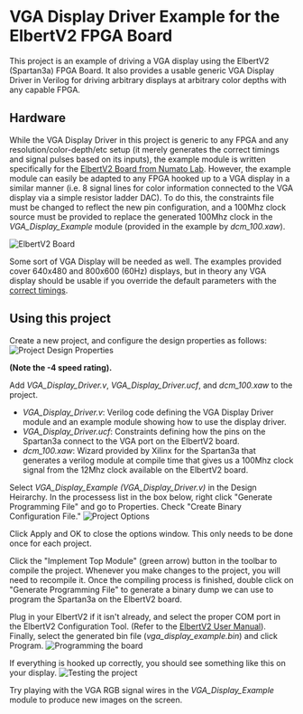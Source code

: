 # VGA Display Driver Example for the ElbertV2 FPGA Board
This project is an example of driving a VGA display using the ElbertV2 (Spartan3a) FPGA Board. It also provides a usable generic VGA Display Driver in Verilog for driving arbitrary displays at arbitrary color depths with any capable FPGA.

## Hardware
While the VGA Display Driver in this project is generic to any FPGA and any resolution/color-depth/etc setup (it merely generates the correct timings and signal pulses based on its inputs), the example module is written specifically for the [ElbertV2 Board from Numato Lab](https://numato.com/product/elbert-v2-spartan-3a-fpga-development-board). However, the example module can easily be adapted to any FPGA hooked up to a VGA display in a similar manner (i.e. 8 signal lines for color information connected to the VGA display via a simple resistor ladder DAC). To do this, the constraints file must be changed to reflect the new pin configuration, and a 100Mhz clock source must be provided to replace the generated 100Mhz clock in the _VGA_Display_Example_ module (provided in the example by _dcm_100.xaw_).

![ElbertV2 Board](https://numato.com/help/wp-content/uploads/2016/03/elbertv2_4__09811.1437703972.1280.1280-e1459217096649.jpg)

Some sort of VGA Display will be needed as well. The examples provided cover 640x480 and 800x600 (60Hz) displays, but in theory any VGA display should be usable if you override the default parameters with the [correct timings](https://www.epanorama.net/faq/vga2rgb/calc.html).

## Using this project
Create a new project, and configure the design properties as follows:
![Project Design Properties](https://i.imgur.com/rxClI8z.png)

__(Note the -4 speed rating).__

Add _VGA_Display_Driver.v_, _VGA_Display_Driver.ucf_, and _dcm_100.xaw_ to the project.

* _VGA_Display_Driver.v_: Verilog code defining the VGA Display Driver module and an example module showing how to use the display driver.
* _VGA_Display_Driver.ucf_: Constraints defining how the pins on the Spartan3a connect to the VGA port on the ElbertV2 board.
* _dcm_100.xaw_: Wizard provided by Xilinx for the Spartan3a that generates a verilog module at compile time that gives us a 100Mhz clock signal from the 12Mhz clock available on the ElbertV2 board.

Select _VGA_Display_Example (VGA_Display_Driver.v)_ in the Design Heirarchy. In the processess list in the box below, right click "Generate Programming File" and go to Properties. Check "Create Binary Configuration File."
![Project Options](https://i.imgur.com/QG1aHdb.png)

Click Apply and OK to close the options window. This only needs to be done once for each project.

Click the "Implement Top Module" (green arrow) button in the toolbar to compile the project. Whenever you make changes to the project, you will need to recompile it. Once the compiling process is finished, double click on "Generate Programming File" to generate a binary dump we can use to program the Spartan3a on the ElbertV2 board.

Plug in your ElbertV2 if it isn't already, and select the proper COM port in the ElbertV2 Configuration Tool. (Refer to the [ElbertV2 User Manual](https://numato.com/docs/elbert-v2-spartan-3a-fpga-development-board/)). Finally, select the generated bin file (_vga_display_example.bin_) and click Program. 
![Programming the board](https://i.imgur.com/V20n1Lu.png)

If everything is hooked up correctly, you should see something like this on your display.
![Testing the project](https://i.imgur.com/8SizvzJ.jpg)

Try playing with the VGA RGB signal wires in the _VGA_Display_Example_ module to produce new images on the screen.
